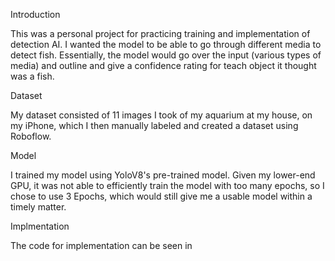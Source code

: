 Introduction

This was a personal project for practicing training and implementation of detection AI. I wanted the model to be able to go through different media to detect fish. Essentially, the model would go over the input (various types of media) and outline and give a confidence rating for teach object it thought was a fish. 

Dataset

My dataset consisted of 11 images I took of my aquarium at my house, on my iPhone, which I then manually labeled and created a dataset using Roboflow. 

Model

I trained my model using YoloV8's pre-trained model. Given my lower-end GPU, it was not able to efficiently train the model with too many epochs, so I chose to use 3 Epochs, which would still give me a usable model within a timely matter. 

Implmentation

The code for implementation can be seen in 


